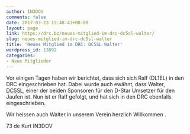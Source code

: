 ```yaml
---
author: IN3DOV
comments: false
date: 2017-03-23 15:48:43+00:00
layout: page
link: https://drc.bz/neues-mitglied-im-drc-dc5sl-walter/
slug: neues-mitglied-im-drc-dc5sl-walter
title: 'Neues Mitglied im DRC: DC5SL Walter'
wordpress_id: 13892
categories:
- Neue Mitglieder
---
```


Vor einigen Tagen haben wir berichtet, dass sich sich Ralf (DL1EL) in den DRC eingeschrieben hat. Dabei wurde auch ewähnt, dass Walter, [DC5SL](https://www.qrz.com/lookup/DC5SL), einer der beiden Sponsoren für den D-Star Umsetzer für den Jaufen ist. Nun ist er Ralf gefolgt, und hat sich in den DRC ebenfalls eingeschrieben.

Wir heissen auch Walter in unserem Verein herzlich Willkommen .

73 de Kurt IN3DOV
